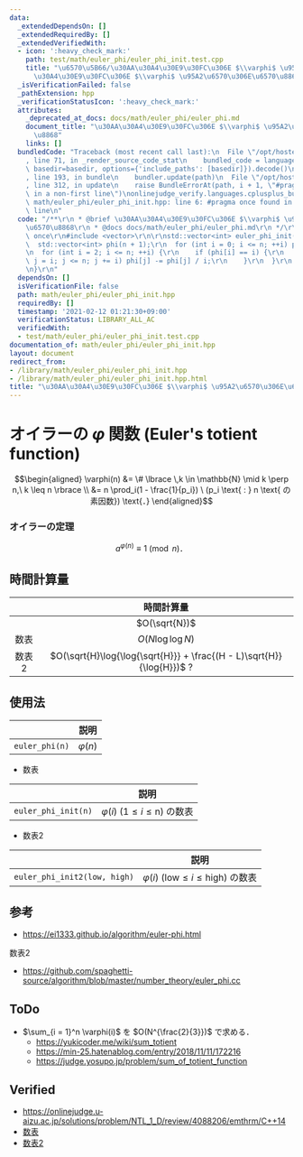 ```yaml
---
data:
  _extendedDependsOn: []
  _extendedRequiredBy: []
  _extendedVerifiedWith:
  - icon: ':heavy_check_mark:'
    path: test/math/euler_phi/euler_phi_init.test.cpp
    title: "\u6570\u5B66/\u30AA\u30A4\u30E9\u30FC\u306E $\\varphi$ \u95A2\u6570/\u30AA\
      \u30A4\u30E9\u30FC\u306E $\\varphi$ \u95A2\u6570\u306E\u6570\u8868"
  _isVerificationFailed: false
  _pathExtension: hpp
  _verificationStatusIcon: ':heavy_check_mark:'
  attributes:
    _deprecated_at_docs: docs/math/euler_phi/euler_phi.md
    document_title: "\u30AA\u30A4\u30E9\u30FC\u306E $\\varphi$ \u95A2\u6570\u306E\u6570\
      \u8868"
    links: []
  bundledCode: "Traceback (most recent call last):\n  File \"/opt/hostedtoolcache/Python/3.9.1/x64/lib/python3.9/site-packages/onlinejudge_verify/documentation/build.py\"\
    , line 71, in _render_source_code_stat\n    bundled_code = language.bundle(stat.path,\
    \ basedir=basedir, options={'include_paths': [basedir]}).decode()\n  File \"/opt/hostedtoolcache/Python/3.9.1/x64/lib/python3.9/site-packages/onlinejudge_verify/languages/cplusplus.py\"\
    , line 193, in bundle\n    bundler.update(path)\n  File \"/opt/hostedtoolcache/Python/3.9.1/x64/lib/python3.9/site-packages/onlinejudge_verify/languages/cplusplus_bundle.py\"\
    , line 312, in update\n    raise BundleErrorAt(path, i + 1, \"#pragma once found\
    \ in a non-first line\")\nonlinejudge_verify.languages.cplusplus_bundle.BundleErrorAt:\
    \ math/euler_phi/euler_phi_init.hpp: line 6: #pragma once found in a non-first\
    \ line\n"
  code: "/**\r\n * @brief \u30AA\u30A4\u30E9\u30FC\u306E $\\varphi$ \u95A2\u6570\u306E\
    \u6570\u8868\r\n * @docs docs/math/euler_phi/euler_phi.md\r\n */\r\n\r\n#pragma\
    \ once\r\n#include <vector>\r\n\r\nstd::vector<int> euler_phi_init(int n) {\r\n\
    \  std::vector<int> phi(n + 1);\r\n  for (int i = 0; i <= n; ++i) phi[i] = i;\r\
    \n  for (int i = 2; i <= n; ++i) {\r\n    if (phi[i] == i) {\r\n      for (int\
    \ j = i; j <= n; j += i) phi[j] -= phi[j] / i;\r\n    }\r\n  }\r\n  return phi;\r\
    \n}\r\n"
  dependsOn: []
  isVerificationFile: false
  path: math/euler_phi/euler_phi_init.hpp
  requiredBy: []
  timestamp: '2021-02-12 01:21:30+09:00'
  verificationStatus: LIBRARY_ALL_AC
  verifiedWith:
  - test/math/euler_phi/euler_phi_init.test.cpp
documentation_of: math/euler_phi/euler_phi_init.hpp
layout: document
redirect_from:
- /library/math/euler_phi/euler_phi_init.hpp
- /library/math/euler_phi/euler_phi_init.hpp.html
title: "\u30AA\u30A4\u30E9\u30FC\u306E $\\varphi$ \u95A2\u6570\u306E\u6570\u8868"
---
```

# オイラーの $\varphi$ 関数 (Euler's totient function)

$$\begin{aligned} \varphi(n) &= \# \lbrace \,k \in \mathbb{N} \mid k \perp n,\ k \leq n \rbrace \\ &= n \prod_i(1 - \frac{1}{p_i}) \ (p_i \text{ : } n \text{ の素因数}) \text{．} \end{aligned}$$


### オイラーの定理

$$a^{\varphi(n)} \equiv 1 \pmod{n} \text{．}$$


## 時間計算量

||時間計算量|
|:--:|:--:|
||$O(\sqrt{N})$|
|数表|$O(N\log{\log{N}})$|
|数表2|$O(\sqrt{H}\log{\log{\sqrt{H}}} + \frac{(H - L)\sqrt{H}}{\log{H}})$ ?|


## 使用法

||説明|
|:--:|:--:|
|`euler_phi(n)`|$\varphi(n)$|

- 数表

||説明|
|:--:|:--:|
|`euler_phi_init(n)`|$\varphi(i) \ (1 \leq i \leq \mathrm{n})$ の数表|

- 数表2

||説明|
|:--:|:--:|
|`euler_phi_init2(low, high)`|$\varphi(i) \ (\mathrm{low} \leq i \leq \mathrm{high})$ の数表|


## 参考

- https://ei1333.github.io/algorithm/euler-phi.html

数表2

- https://github.com/spaghetti-source/algorithm/blob/master/number_theory/euler_phi.cc


## ToDo

- $\sum_{i = 1}^n \varphi(i)$ を $O(N^{\frac{2}{3}})$ で求める．
  - https://yukicoder.me/wiki/sum_totient
  - https://min-25.hatenablog.com/entry/2018/11/11/172216
  - https://judge.yosupo.jp/problem/sum_of_totient_function


## Verified

* https://onlinejudge.u-aizu.ac.jp/solutions/problem/NTL_1_D/review/4088206/emthrm/C++14
* [数表](https://onlinejudge.u-aizu.ac.jp/solutions/problem/NTL_1_D/review/4088232/emthrm/C++14)
* [数表2](https://onlinejudge.u-aizu.ac.jp/solutions/problem/NTL_1_D/review/4088268/emthrm/C++14)
